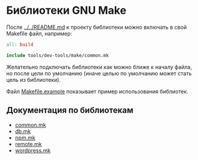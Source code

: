 # Библиотеки GNU Make

После [../../README.md](подключения) к проекту библиотеки можно включать в свой Makefile файл,
например:

```makefile
all: build

include tools/dev-tools/make/common.mk
```
Желательно подключать библиотеки как можно ближе к началу файла, но после цели по умолчанию (иначе
целью по умолчанию может стать цель из библиотеки).

Файл [Makefile.example](Makefile.example) показывает пример использования библиотек.

## Документация по библиотекам

- [common.mk](common.md)
- [db.mk](db.md)
- [npm.mk](npm.md)
- [remote.mk](remote.md)
- [wordpress.mk](wordpress.md)
